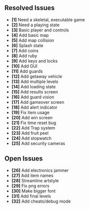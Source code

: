 ## Resolved Issues ##

- **[1]** Need a skeletal, executable game
- **[2]** Need a playing state
- **[3]** Basic player and controls
- **[4]** Add basic map
- **[5]** Add map collision
- **[6]** Splash state
- **[7]** Add coins
- **[8]** Add ruby
- **[9]** Add keys and locks
- **[10]** Add GUI
- **[11]** Add guards
- **[12]** Add getaway vehicle
- **[13]** Add multiple levels
- **[14]** Add loading state
- **[15]** Add results screen
- **[16]** Add guard vision
- **[17]** Add gameover screen
- **[18]** Add alert indicator
- **[19]** Fix item usage
- **[20]** Add win screen
- **[21]** Fix time reset bug
- **[22]** Add Trap system
- **[23]** Add fruit peel
- **[24]** Add stopwatch
- **[25]** Add security cameras

## Open Issues ##

- **[26]** Add electronics jammer
- **[27]** Add item names
- **[28]** Streamline artstyle
- **[29]** Fix png errors
- **[30]** Make bigger font
- **[31]** Add final levels
- **[32]** Add cheats/debug mode


